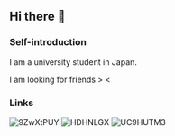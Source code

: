 ## Hi there 👋

### Self-introduction
I am a university student in Japan.

I am looking for friends > <

### Links
![9ZwXtPUY](https://img.shields.io/badge/-9ZwXtPUY-f59a78.svg?logo=reddit&style=for-the-badge)
![HDHNLGX](https://img.shields.io/badge/-HDHNLGX-8bd7fc.svg?logo=telegram&style=for-the-badge)
![UC9HUTM3](https://img.shields.io/badge/-UC9HUTM3-ffadce.svg?logo=osu&style=for-the-badge)

